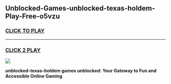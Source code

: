 
## Unblocked-Games-unblocked-texas-holdem-Play-Free-o5vzu
<h3>
<a href="https://premium76.site?title=unblocked-texas-holdem&ref=12A">CLICK TO PLAY</a></h3>
<hr>

<h3>
<a href="https://premium76.site?title=unblocked-texas-holdem&ref=12A">CLICK 2 PLAY</a>
  
</h3>

<a href="https://premium76.site?title=unblocked-texas-holdem&ref=12A"><img src="https://clearcache.store/games.png"></a>


**unblocked-texas-holdem games unblocked: Your Gateway to Fun and Accessible Online Gaming**
